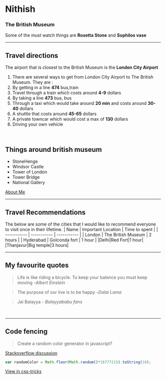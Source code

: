# Nithish<br>
### The British Museum<br>
Some of the must watch things are **Rosetta Stone** and **Sophilos vase**
___
## Travel directions
The airport that is closest to the British Museum is the **London City Airport**
1. There are several ways to get from London City Airport to The British Museum. They are :
2. By getting in a line **474** bus,train
3. Travel through a train which costs around **4-9** dollars
4. By taking a line **473** bus, bus
5. Through a taxi which would take around **20 min** and costs around **30-40** dollars
6. A shuttle that costs around **45-65** dollars
7. A private towncar which would cost a max of **130** dollars
8. Driving your own vehicle
<br>

## Things around british museum
- StoneHenge
- Windsor Castle
- Tower of London
- Tower Bridge
- National Gallery

[About Me](./AboutMe.md)
<br>
___

## Travel Recommendations
The below are some of the cities that I would like to recommend everyone to visit once in their lifetime.
| Name        | Important Location | Time to spent |
| ----------- | -----------        | -----------   |
| London      | The British Museum | 2 hours       |
| Hyderabad   | Golconda fort               | 1 hour          |
|Delhi|Red Fort|1 hour|
|Thanjavur|Big temple|3 hours|
<br>

___

## My favourite quotes
> Life is like riding a bicycle. To keep your balance you must keep moving -*Albert Einstein*<br>

> The purpose of our live is to be happy -*Dalai Lama*<br>


> Jai Balayya - *Balayyababu fans*
<br>

___

## Code fencing
> Create a random color generator in javascript?

[Stackoverflow discussion](https://stackoverflow.com/questions/1484506/random-color-generator)

```javascript
var randomColor = Math.floor(Math.random()*16777215).toString(16);
```
[View in css-tricks](https://css-tricks.com/snippets/javascript/random-hex-color/)
